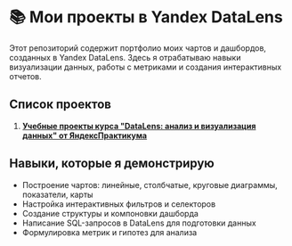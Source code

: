 # 📚 Мои проекты в Yandex DataLens

Этот репозиторий содержит портфолио моих чартов и дашбордов, созданных в Yandex DataLens. Здесь я отрабатываю навыки визуализации данных, работы с метриками и создания интерактивных отчетов.

## Список проектов

1.  **[Учебные проекты курса "DataLens: анализ и визуализация данных" от ЯндексПрактикума](./yandex-course)** 

## Навыки, которые я демонстрирую

*   Построение чартов: линейные, столбчатые, круговые диаграммы, показатели, карты
*   Настройка интерактивных фильтров и селекторов
*   Создание структуры и компоновки дашборда
*   Написание SQL-запросов в DataLens для подготовки данных
*   Формулировка метрик и гипотез для анализа
